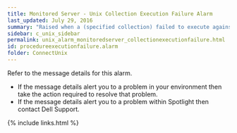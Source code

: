 ```yaml
---
title: ﻿Monitored Server - Unix Collection Execution Failure Alarm
last_updated: July 29, 2016
summary: "Raised when a (specified collection) failed to execute against the server."
sidebar: c_unix_sidebar
permalink: unix_alarm_monitoredserver_collectionexecutionfailure.html
id: procedureexecutionfailure.alarm
folder: ConnectUnix
---
```



Refer to the message details for this alarm.

* If the message details alert you to a problem in your environment then take the action required to resolve that problem.
* If the message details alert you to a problem within Spotlight then contact Dell Support.


{% include links.html %}
